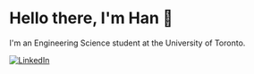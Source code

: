 # Hello there, I'm Han 👋

I'm an Engineering Science student at the University of Toronto.

[![LinkedIn](https://img.shields.io/badge/LinkedIn-Connect-blue?style=for-the-badge&logo=linkedin)](www.linkedin.com/in/han-yu-fang)
<!--
**hanDynasty0/hanDynasty0** is a ✨ _special_ ✨ repository because its `README.md` (this file) appears on your GitHub profile.

Here are some ideas to get you started:

- 🔭 I’m currently working on ...
- 🌱 I’m currently learning ...
- 👯 I’m looking to collaborate on ...
- 🤔 I’m looking for help with ...
- 💬 Ask me about ...
- 📫 How to reach me: ...
- 😄 Pronouns: ...
- ⚡ Fun fact: ...
-->
